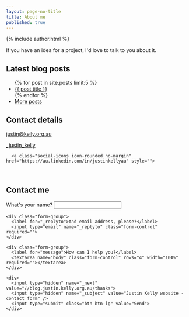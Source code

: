 ```yaml
---
layout: page-no-title
title: About me
published: true
---
```

{% include author.html %} 

If you have an idea for a project, I'd love to talk to you about it.

## Latest blog posts

<ul>
	{% for post in site.posts limit:5 %}
	<li>
		<a href="{{ post.url }}">{{ post.title }}</a>
    	</li>
  	{% endfor %}  
  	<li>
  		<a href="https://blog.justin.kelly.org.au">More posts <i class="fa fa-long-arrow-right"></i></a>
	</li>
</ul>

## Contact details

<p class="social-p">
  <a id="contact_details"></a>
  <a class="social-icons icon-rounded no-margin " href="mailto:justin@kelly.org.au" style="">
	<i class="fa fa-envelope-o fa-lg"></i><span>justin@kelly.org.au</span>
    </a>
</p>

<p class="social-p">
  <a class="social-icons icon-rounded no-margin " href="https://twitter.com/_justin_kelly" style="">
<i class="fa fa-twitter fa-lg"></i><span>_justin_kelly</span>
    </a>
</p>

<p class="social-p">
  <a class="social-icons icon-rounded no-margin" href="https://github.com/justinkelly" style="">
<i class="fa fa-github fa-lg"></i>
    </a>
    
      <a class="social-icons icon-rounded no-margin" href="https://au.linkedin.com/in/justinkellyau" style="">
<i class="fa fa-linkedin fa-lg"></i>
    </a>
  
  <a class=" social-icons icon-rounded no-margin" href="http://justin.kelly.org.au/+" style="">
<i class="fa fa-google-plus fa-lg"></i>
    </a>
    
<a class=" social-icons icon-rounded no-margin" href="http://feeds.feedburner.com/justinkelly" style="">
	<i class="fa fa-rss fa-lg"></i>
	</a>

</p>

<br />
<a name="contact"></a>

## Contact me

<form action="//formspree.io/justin@kelly.org.au" role="form" method="POST">
    <div class="form-group">
      <label for="name">What's your name?</label>
      <input type="text" name="name" class="form-control" required="">
    </div>

    <div class="form-group">
      <label for="_replyto">And email address, please?</label>
      <input type="email" name="_replyto" class="form-control" required="">
    </div>

    <div class="form-group">
      <label for="message">How can I help you?</label>
      <textarea name="body" class="form-control" rows="4" width="100%" required=""></textarea>
    </div>

    <div>
      <input type="hidden" name="_next" value="//blog.justin.kelly.org.au/thanks">
      <input type="hidden" name="_subject" value="Justin Kelly website - contact form" />
      <input type="submit" class="btn btn-lg" value="Send">
    </div>
  </form>
